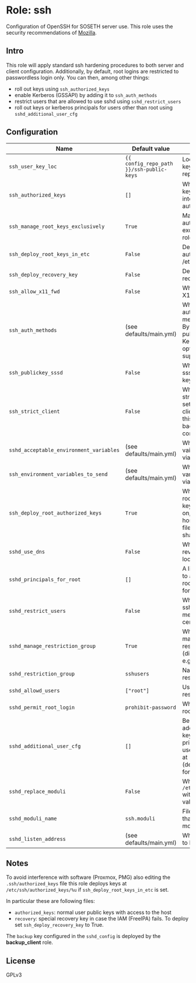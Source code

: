 # Role: ssh

Configuration of OpenSSH for SOSETH server use. This role uses the security
recommendations of [Mozilla](https://infosec.mozilla.org/guidelines/openssh.html).

## Intro
This role will apply standard ssh hardening procedures to both server and client
configuration. Additionally, by default, root logins are restricted to
passwordless login only.
You can then, among other things:
 * roll out keys using `ssh_authorized_keys`
 * enable Kerberos (GSSAPI) by adding it to `ssh_auth_methods`
 * restrict users that are allowed to use sshd using `sshd_restrict_users`
 * roll out keys or kerberos principals for users other than root using `sshd_additional_user_cfg`

## Configuration
| Name | Default value | Description |
| ---- | ------------- | ----------- |
| `ssh_user_key_loc` | `{{ config_repo_path }}/ssh-public-keys` | Location of user keys in this repository |
| `ssh_authorized_keys` | `[]` | Which of the above keys should we put into root's authorized_keys? |
| `ssh_manage_root_keys_exclusively` | `True` | Manage root's authorized_keys exclusiveley by this role? |
| `ssh_deploy_root_keys_in_etc` | `False` | Deploy root's authorized keys in /etc/ssh? |
| `ssh_deploy_recovery_key` | `False` | Deploy the recovery key? |
| `ssh_allow_x11_fwd` | `False` | Whether to allow X11 forwarding |
| `ssh_auth_methods` | (see defaults/main.yml) | Which authentication methods to allow. By default, only pubkey is enabled, Kerberos is optionally supported |
| `ssh_publickey_sssd` | `False` | Whether to use sssd to get user's keys |
| `ssh_strict_client` | `False` | Whether to enforce strict security settings for the ssh client. Note that this might break backwards compatibility |
| `sshd_acceptable_environment_variables` | (see defaults/main.yml) | Which environment vairables to accept via ssh |
| `ssh_environment_variables_to_send` | (see defaults/main.yml) | Which environment variables to send via SSH |
| `ssh_deploy_root_authorized_keys` | `True` | Whether to deploy root's authorized keys. This is useful on, say, proxmox hosts where the file is automatically shared |
| `sshd_use_dns` | `False` | Whether to enable reverse DNS lookup for clients
| `sshd_principals_for_root` | `[]` | A list of principals to allow to ssh as root. Only useful for Kerberos |
| `sshd_restrict_users` | `False` | Whether to restrict ssh logins to members of a certain group |
| `sshd_manage_restriction_group` | `True` | Whether to actively manage the ssh restriction group (disable if it is in e.g. LDAP) |
| `sshd_restriction_group` | `sshusers` | Name of the ssh restriction group |
| `sshd_allowd_users` | `["root"]` | User to add to ssh restriction group |
| `sshd_permit_root_login` | `prohibit-password` | Whether to permit root login |
| `sshd_additional_user_cfg` | `[]` | Besides root, additionally deploy keys or kerberos principals for these users. Have a look at (defaults/main.yml) for formatting |
| `sshd_replace_moduli` | `False` | Whether to replace `/etc/ssh/moduli` with user-provided values |
| `sshd_moduli_name` | `ssh.moduli` | File in playbook that contains the moduli |
| `sshd_listen_address` | (see defaults/main.yml) | Which addresses to bind to |

## Notes
To avoid interference with software (Proxmox, PMG) also editing the `.ssh/authorized_keys` file
this role deploys keys at `/etc/ssh/authorized_keys/%u` if `ssh_deploy_root_keys_in_etc` is set.

In particular these are following files:
  * `authorized_keys`: normal user public keys with access to the host
  * `recovery`: special recovery key in case the IAM (FreeIPA) fails. To deploy set `ssh_deploy_recovery_key` to True.

The `backup` key configured in the `sshd_config` is deployed by the **backup_client** role.

## License
GPLv3

